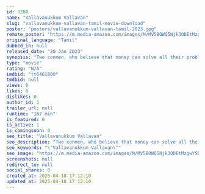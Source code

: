 ```yaml
---
id: 3280
name: "Vallavanukkum Vallavan"
slug: "vallavanukkum-vallavan-tamil-movie-download"
poster: "posters/vallavanukkum-vallavan-tamil-2023.jpg"
remote_poster: "https://m.media-amazon.com/images/M/MV5BOWQ5Njk3ODEtMzgwYS00YzA3LWFiZjMtZDFhZTliYjgxNDJiXkEyXkFqcGc@._V1_SX300.jpg"
original_language: "Tamil"
dubbed_in: null
released_date: "20 Jan 2023"
synopsis: "Two conmen, who believe that money can solve all their problems, decide to extract money from wrongdoers. Trouble begins when a mad policeman crosses their way."
type: "movie"
rating: "N/A"
imdbid: "tt6461800"
tmdbid: null
views: 0
likes: 0
dislikes: 0
author_id: 1
trailer_url: null
runtime: "167 min"
is_featured: 0
is_active: 1
is_comingsoon: 0
seo_title: "Vallavanukkum Vallavan"
seo_description: "Two conmen, who believe that money can solve all their problems, decide to extract money from wrongdoers. Trouble begins when a mad policeman crosses their way."
seo_keywords: "\"Vallavanukkum Vallavan\""
seo_image: "https://m.media-amazon.com/images/M/MV5BOWQ5Njk3ODEtMzgwYS00YzA3LWFiZjMtZDFhZTliYjgxNDJiXkEyXkFqcGc@._V1_SX300.jpg"
screenshots: null
redirect_to: null
social_shares: 0
created_at: 2025-04-18 17:12:10
updated_at: 2025-04-18 17:12:10
---
```


